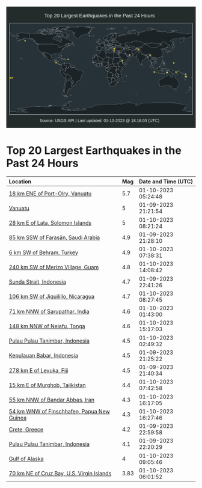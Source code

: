 ![Map](./map.png)

# Top 20 Largest Earthquakes in the Past 24 Hours

| Location | Mag | Date and Time (UTC) |
|:---|:---|:---|
| [18 km ENE of Port-Olry, Vanuatu](https://earthquake.usgs.gov/earthquakes/eventpage/us7000j3cb) | 5.7 | 01-10-2023 05:24:48 |
| [Vanuatu](https://earthquake.usgs.gov/earthquakes/eventpage/us7000j3a7) | 5 | 01-09-2023 21:21:54 |
| [28 km E of Lata, Solomon Islands](https://earthquake.usgs.gov/earthquakes/eventpage/us7000j3d1) | 5 | 01-10-2023 08:21:24 |
| [85 km SSW of Farasān, Saudi Arabia](https://earthquake.usgs.gov/earthquakes/eventpage/us7000j3a6) | 4.9 | 01-09-2023 21:28:10 |
| [6 km SW of Behram, Turkey](https://earthquake.usgs.gov/earthquakes/eventpage/us7000j3cr) | 4.9 | 01-10-2023 07:38:31 |
| [240 km SW of Merizo Village, Guam](https://earthquake.usgs.gov/earthquakes/eventpage/us7000j3ec) | 4.8 | 01-10-2023 14:08:42 |
| [Sunda Strait, Indonesia](https://earthquake.usgs.gov/earthquakes/eventpage/us7000j3as) | 4.7 | 01-09-2023 22:41:26 |
| [106 km SW of Jiquilillo, Nicaragua](https://earthquake.usgs.gov/earthquakes/eventpage/us7000j3d2) | 4.7 | 01-10-2023 08:27:45 |
| [71 km NNW of Sarupathar, India](https://earthquake.usgs.gov/earthquakes/eventpage/us7000j3bs) | 4.6 | 01-10-2023 01:43:00 |
| [148 km NNW of Neiafu, Tonga](https://earthquake.usgs.gov/earthquakes/eventpage/us7000j3ej) | 4.6 | 01-10-2023 15:17:03 |
| [Pulau Pulau Tanimbar, Indonesia](https://earthquake.usgs.gov/earthquakes/eventpage/us7000j3bv) | 4.5 | 01-10-2023 02:49:32 |
| [Kepulauan Babar, Indonesia](https://earthquake.usgs.gov/earthquakes/eventpage/us7000j3af) | 4.5 | 01-09-2023 21:25:22 |
| [278 km E of Levuka, Fiji](https://earthquake.usgs.gov/earthquakes/eventpage/us7000j3a9) | 4.5 | 01-09-2023 21:40:34 |
| [15 km E of Murghob, Tajikistan](https://earthquake.usgs.gov/earthquakes/eventpage/us7000j3cu) | 4.4 | 01-10-2023 07:42:58 |
| [55 km NNW of Bandar Abbas, Iran](https://earthquake.usgs.gov/earthquakes/eventpage/us7000j3et) | 4.3 | 01-10-2023 16:17:05 |
| [54 km WNW of Finschhafen, Papua New Guinea](https://earthquake.usgs.gov/earthquakes/eventpage/us7000j3ex) | 4.3 | 01-10-2023 16:27:46 |
| [Crete, Greece](https://earthquake.usgs.gov/earthquakes/eventpage/us7000j3b4) | 4.2 | 01-09-2023 22:59:58 |
| [Pulau Pulau Tanimbar, Indonesia](https://earthquake.usgs.gov/earthquakes/eventpage/us7000j3ai) | 4.1 | 01-09-2023 22:20:29 |
| [Gulf of Alaska](https://earthquake.usgs.gov/earthquakes/eventpage/us7000j3d3) | 4 | 01-10-2023 09:05:46 |
| [70 km NE of Cruz Bay, U.S. Virgin Islands](https://earthquake.usgs.gov/earthquakes/eventpage/pr2023010001) | 3.83 | 01-10-2023 06:01:52 |
